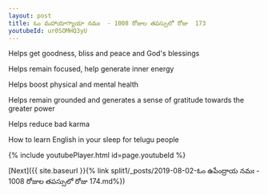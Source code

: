 ```yaml
---
layout: post
title: ఓం మహాయాగ్యాయా నమః  - 1008 రోజుల తపస్సులో రోజు  173
youtubeId: ur0SOMHQ3yU
---
```

 
 
Helps get goodness, bliss and peace and God's blessings
 
Helps remain focused, help generate inner energy 
 
Helps boost physical and mental health 
 
Helps remain grounded and generates a sense of gratitude towards the greater power 
 
Helps reduce bad karma
 
How to learn English in your sleep for telugu people
 
 
 
 


{% include youtubePlayer.html id=page.youtubeId %}
 
[Next]({{ site.baseurl }}{% link split1/_posts/2019-08-02-ఓం ఉపేంద్రాయ నమః  - 1008 రోజుల తపస్సులో రోజు  174.md%})
 

